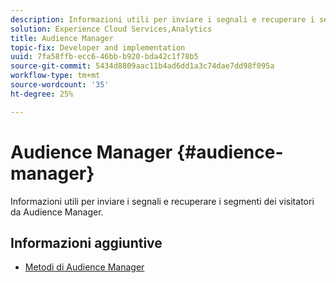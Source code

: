 ```yaml
---
description: Informazioni utili per inviare i segnali e recuperare i segmenti dei visitatori da Audience Manager.
solution: Experience Cloud Services,Analytics
title: Audience Manager
topic-fix: Developer and implementation
uuid: 7fa58ffb-ecc6-46bb-b920-bda42c1f78b5
source-git-commit: 5434d8809aac11b4ad6dd1a3c74dae7dd98f095a
workflow-type: tm+mt
source-wordcount: '35'
ht-degree: 25%

---
```



# Audience Manager {#audience-manager}

Informazioni utili per inviare i segnali e recuperare i segmenti dei visitatori da Audience Manager.

## Informazioni aggiuntive

+ [Metodi di Audience Manager](/help/universal-windows/audiencemgmt/audience-manager-methods.md)